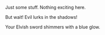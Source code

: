 Just some stuff. Nothing exciting here.

But wait! Evil lurks in the shadows!

Your Elvish sword shimmers with a blue glow.
